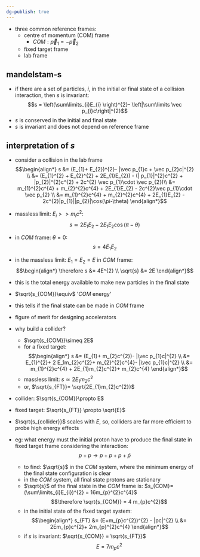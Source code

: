 ```yaml
---
dg-publish: true
---
```


- three common reference frames:
	- centre of momentum (COM) frame 
		- $COM:\vec p_{1}= - \vec p_{2}$
	- fixed target frame
	- lab frame
## mandelstam-s
- if there are a set of particles, $i$, in the initial or final state of a collision interaction, then $s$ is invariant: 
$$s = \left(\sum\limits_{i}E_{i} \right)^{2}- \left|\sum\limits \vec p_{i}c\right|^{2}$$ 
- $s$ is conserved in the initial and final state
- $s$ is invariant and does not depend on reference frame
## interpretation of $s$
- consider a collision in the lab frame
$$\begin{align*}
	s &= (E_{1}+ E_{2})^{2}- |\vec p_{1}c + \vec p_{2}c|^{2} \\
	&= (E_{1}^{2} + E_{2}^{2} + 2E_{1}E_{2}) - (| p_{1}|^{2}c^{2} + |p_{2}|^{2}c^{2} + 2c^{2} \vec p_{1}\cdot \vec p_{2})\\
	&= m_{1}^{2}c^{4} + m_{2}^{2}c^{4} + 2E_{1}E_{2} - 2c^{2}\vec p_{1}\cdot \vec p_{2} \\
	&= m_{1}^{2}c^{4} + m_{2}^{2}c^{4} + 2E_{1}E_{2} - 2c^{2}|p_{1}||p_{2}|\cos(\pi-\theta)
\end{align*}$$
- massless limit: $E_{i}>>m_{i}c^{2}:$ 
$$s \simeq 2E_{1}E_{2} -2E_{1}E_{2}\cos(\pi-\theta)$$
- in $COM$ frame: $\theta=0:$ 
$$s = 4 E_{1}E_{2}$$
- in the massless limit: $E_{1}=E_{2}=E$ in $COM$ frame: 
$$\begin{align*}
	\therefore s &= 4E^{2} \\
	\sqrt{s} &= 2E
\end{align*}$$
- this is the total energy available to make new particles in the final state

- $\sqrt{s_{COM}}\equiv$ '$COM$ energy'
- this tells if the final state can be made in $COM$ frame
- figure of merit for designing accelerators

- why build a collider?
	- $\sqrt{s_{COM}}\simeq 2E$
	- for a fixed target: 
$$\begin{align*}
	s &= (E_{1}+ m_{2}c^{2})- |\vec p_{1}c|^{2} \\
	&= E_{1}^{2}+ 2 E_1m_{2}c^{2}+ m_{2}^{2}c^{4}- |\vec p_{1}c|^{2} \\
	&= m_{1}^{2}c^{4} + 2E_{1}m_{2}c^{2}+ m_{2}c^{4}
\end{align*}$$
	- massless limit: $s\simeq 2E_{1}m_{2}c^{2}$
	- or, $\sqrt{s_{FT}}= \sqrt{2E_{1}m_{2}c^{2}}$

- collider: $\sqrt{s_{COM}}\propto E$
- fixed target: $\sqrt{s_{FT}} \propto \sqrt{E}$

- $\sqrt{s_{collider}}$ scales with $E$, so, colliders are far more efficient to probe high energy effects

- eg: what energy must the initial proton have to produce the final state in fixed target frame considering the interaction: 
$$p + p \to p + p + p + \bar p$$ 
	- to find: $\sqrt{s}$  in the $COM$ system, where the minimum energy of the final state configuration is clear
	- in the $COM$ system, all final state protons are stationary
	- $\sqrt{s}$ of the final state in the $COM$ frame is: $s_{COM}= (\sum\limits_{i}E_{i})^{2} = 16m_{p}^{2}c^{4}$
	$$\therefore \sqrt{s_{COM}} = 4 m_{p}c^{2}$$
	- in the initial state of the fixed target system: 
$$\begin{align*}
	s_{FT} &= (E+m_{p}c^{2})^{2} - |pc|^{2} \\
	&= 2Em_{p}c^{2}+ 2m_{p}^{2}c^{4}
\end{align*}$$
	- if $s$ is invariant: $\sqrt{s_{COM}} = \sqrt{s_{FT}}$
	$$E = 7 m_{p}c^{2}$$
